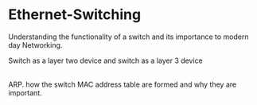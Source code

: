 # Ethernet-Switching
Understanding the functionality of a switch and its importance to modern day Networking.
<p>Switch as a layer two device and switch as a layer 3 device</p> <br>
ARP. 
how the switch MAC address table are formed and why they are important.
